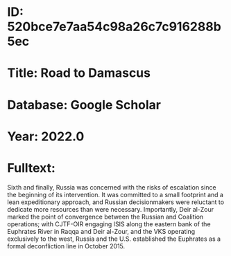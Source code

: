 # ID: 520bce7e7aa54c98a26c7c916288b5ec
# Title: Road to Damascus
# Database: Google Scholar
# Year: 2022.0
# Fulltext:
Sixth and finally, Russia was concerned with the risks of escalation since the beginning of its intervention.
It was committed to a small footprint and a lean expeditionary approach, and Russian decisionmakers were reluctant to dedicate more resources than were necessary.
Importantly, Deir al-Zour marked the point of convergence between the Russian and Coalition operations; with CJTF-OIR engaging ISIS along the eastern bank of the Euphrates River in Raqqa and Deir al-Zour, and the VKS operating exclusively to the west, Russia and the U.S. established the Euphrates as a formal deconfliction line in October 2015.